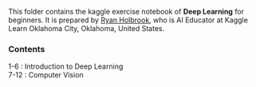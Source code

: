 This folder contains the kaggle exercise notebook of **Deep Learning** for beginners. It is prepared by [Ryan Holbrook](https://www.kaggle.com/ryanholbrook), who is AI Educator at Kaggle Learn Oklahoma City, Oklahoma, United States.  
### Contents
1-6 : Introduction to Deep Learning  
7-12 : Computer Vision

